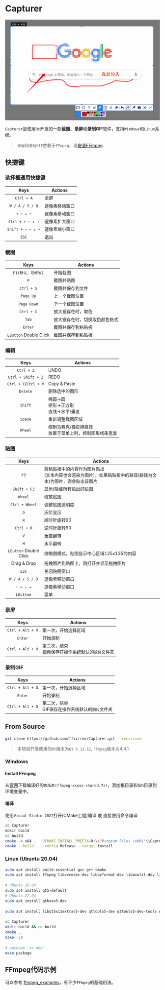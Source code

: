 # Capturer

![image](/capturer.png)


`Capturer`是使用`Qt`开发的一款**截图**、**录屏**和**录制GIF**软件，支持`Windows`和`Linux`系统。
> `录屏`和`录制GIF`依赖于`FFmpeg`，请[安装FFmpeg](#安装FFmpeg).

## 快捷键

### 选择框通用快捷键

Keys | Actions
:-:|---
`Ctrl + A`              | 全屏
`W / A / S / D`         | 逐像素移动窗口
`↑ ← ↓ →`               | 逐像素移动窗口
`Ctrl + ↑ ← ↓ →`        | 逐像素扩大窗口
`Shift + ↑ ← ↓ →`       | 逐像素缩小窗口
`ESC`                   | 退出

### 截图

Keys | Actions
:-:|---
`F1(默认，可修改)`       | 开始截图
`P`                     | 截图并贴图
`Ctrl + S`              | 截图并保存到文件
`Page Up`               | 上一个截图位置
`Page Down`             | 下一个截图位置
`Ctrl + C`              | 放大镜存在时，取色
`Tab`                   | 放大镜存在时，切换取色颜色格式
`Enter`                 | 截图并保存到粘贴板
`LButton` Double Click  | 截图并保存到粘贴板

### 编辑

Keys | Actions
:-:|---
`Ctrl + Z`              | UNDO
`Ctrl + Shift + Z`      | REDO
`Ctrl + C`/`Ctrl + V`   | Copy & Paste
`Delete`                | 删除选中的图形
`Shift`                 | 椭圆->圆<br>矩形->正方形<br>直线->水平/垂直
`Space`                 | 重新调整截图区域
`Wheel`                 | 控制马赛克/橡皮擦直径 <br>放置于菜单上时，控制图形线条宽度

### 贴图

Keys | Actions
:-:|---
`F3`            | 将粘贴板中的内容作为图片贴出<br>(文本内容也会渲染为图片)，如果粘贴板中的路径(路径为文本)为图片，则会贴出该图片
`Shift + F3`    | 显示/隐藏所有贴出的贴图
`Wheel`         | 缩放贴图
`Ctrl + Wheel`  | 调整贴图透明度
`G`             | 灰阶显示
`R`             | 顺时针旋转90
`Ctrl + R`      | 逆时针旋转90
`V`             | 垂直翻转
`H`             | 水平翻转
`LButton` Double Click   | 缩略图模式，贴图显示中心区域125x125的内容
Drag & Drop     | 拖拽图片到贴图上，则打开并显示拖拽图片
`ESC`           | 关闭贴图窗口
`W / A / S / D` | 逐像素移动窗口
`↑ ← ↓ →`       | 逐像素移动窗口
`LButton`       | 菜单

### 录屏

Keys | Actions
:-:|---
`Ctrl + Alt + V`    | 第一次，开始选择区域
`Enter`             | 开始录制
`Ctrl + Alt + V`    | 第二次，结束 <br> 视频保存在操作系统默认的`视频`文件夹

### 录制GIF

Keys | Actions
:-:|---
`Ctrl + Alt + G`    | 第一次，开始选择区域
`Enter`             | 开始录制
`Ctrl + Alt + G`    | 第二次，结束 <br> GIF保存在操作系统默认的`图片`文件夹

## From Source

```bash
git clone https://github.com/ffiirree/Capturer.git --recursive
```

> 本项目开发使用的`Qt`版本为`Qt 5.12.12`, `FFmpeg`版本为4.4.1

### Windows

#### Install FFmpeg

从[官网](https://ffmpeg.org/download.html#build-windows)下载编译好的`库版本(ffmpeg-xxxxx-shared.7z)`，添加根目录和bin目录到环境变量中。

#### 编译

使用`Visual Studio 2022`打开(CMake工程)编译 或 直接使用命令编译

```bash
cd Capturer
mdkir build
cd build
cmake -A x64 .. -DCMAKE_INSTALL_PREFIX=D:\\"Program Files (x86)"\\Capturer
cmake --build . --config Release --target install
```

### Linux (Ubuntu 20.04)

```bash
sudo apt install build-essential gcc g++ cmake 
sudo apt install ffmpeg libavcodec-dev libavformat-dev libavutil-dev libavdevice-dev libswscale-dev libavfilter-dev

# Ubuntu 20.04 
sudo apt install qt5-default  
# Ubuntu 22.04
sudo apt install qtbase5-dev

sudo apt install libqt5x11extras5-dev qttools5-dev qttools5-dev-tools qtmultimedia5-dev

cd Capturer
mkdir build && cd build
cmake ..
make -j8

# package 'xx.deb'
make package
```

## FFmpeg代码示例

可以参考 [ffmpeg_examples](https://github.com/ffiirree/ffmpeg_examples)，有不少`FFmpeg`的基础用法。